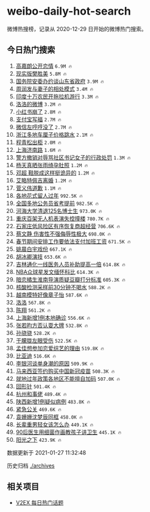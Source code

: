 # weibo-daily-hot-search

微博热搜榜，记录从 2020-12-29 日开始的微博热门搜索。

## 今日热门搜索

<!-- BEGIN -->

1. [高嘉朗公开恋情](https://s.weibo.com/weibo?q=%23%E9%AB%98%E5%98%89%E6%9C%97%E5%85%AC%E5%BC%80%E6%81%8B%E6%83%85%23&Refer=top) `6.9M 🔥`
1. [现实版樊胜美](https://s.weibo.com/weibo?q=%23%E7%8E%B0%E5%AE%9E%E7%89%88%E6%A8%8A%E8%83%9C%E7%BE%8E%23&Refer=top) `5.8M 🔥`
1. [国务院安委办约谈山东省政府](https://s.weibo.com/weibo?q=%23%E5%9B%BD%E5%8A%A1%E9%99%A2%E5%AE%89%E5%A7%94%E5%8A%9E%E7%BA%A6%E8%B0%88%E5%B1%B1%E4%B8%9C%E7%9C%81%E6%94%BF%E5%BA%9C%23&Refer=top) `3.9M 🔥`
1. [周润发与妻子的相处模式](https://s.weibo.com/weibo?q=%23%E5%91%A8%E6%B6%A6%E5%8F%91%E4%B8%8E%E5%A6%BB%E5%AD%90%E7%9A%84%E7%9B%B8%E5%A4%84%E6%A8%A1%E5%BC%8F%23&Refer=top) `3.4M 🔥`
1. [印度十万农民开拖拉机游行](https://s.weibo.com/weibo?q=%23%E5%8D%B0%E5%BA%A6%E5%8D%81%E4%B8%87%E5%86%9C%E6%B0%91%E5%BC%80%E6%8B%96%E6%8B%89%E6%9C%BA%E6%B8%B8%E8%A1%8C%23&Refer=top) `3.3M 🔥`
1. [洛洛的微博](https://s.weibo.com/weibo?q=%23%E6%B4%9B%E6%B4%9B%E7%9A%84%E5%BE%AE%E5%8D%9A%23&Refer=top) `3.2M 🔥`
1. [小红书崩了](https://s.weibo.com/weibo?q=%E5%B0%8F%E7%BA%A2%E4%B9%A6%E5%B4%A9%E4%BA%86&Refer=top) `2.8M 🔥`
1. [支付宝写福](https://s.weibo.com/weibo?q=%23%E6%94%AF%E4%BB%98%E5%AE%9D%E5%86%99%E7%A6%8F%23&Refer=top) `2.7M 🔥`
1. [微信左哼哼没了](https://s.weibo.com/weibo?q=%23%E5%BE%AE%E4%BF%A1%E5%B7%A6%E5%93%BC%E5%93%BC%E6%B2%A1%E4%BA%86%23&Refer=top) `2.7M 🔥`
1. [浙江多地车厘子价格跳水](https://s.weibo.com/weibo?q=%23%E6%B5%99%E6%B1%9F%E5%A4%9A%E5%9C%B0%E8%BD%A6%E5%8E%98%E5%AD%90%E4%BB%B7%E6%A0%BC%E8%B7%B3%E6%B0%B4%23&Refer=top) `2.1M 🔥`
1. [程青松出柜](https://s.weibo.com/weibo?q=%23%E7%A8%8B%E9%9D%92%E6%9D%BE%E5%87%BA%E6%9F%9C%23&Refer=top) `2.0M 🔥`
1. [上海济南路](https://s.weibo.com/weibo?q=%E4%B8%8A%E6%B5%B7%E6%B5%8E%E5%8D%97%E8%B7%AF&Refer=top) `1.6M 🔥`
1. [警方撤销对辱骂社区书记女子的行政处罚](https://s.weibo.com/weibo?q=%23%E8%AD%A6%E6%96%B9%E6%92%A4%E9%94%80%E5%AF%B9%E8%BE%B1%E9%AA%82%E7%A4%BE%E5%8C%BA%E4%B9%A6%E8%AE%B0%E5%A5%B3%E5%AD%90%E7%9A%84%E8%A1%8C%E6%94%BF%E5%A4%84%E7%BD%9A%23&Refer=top) `1.3M 🔥`
1. [杨天真晒张雨绮孕肚照](https://s.weibo.com/weibo?q=%23%E6%9D%A8%E5%A4%A9%E7%9C%9F%E6%99%92%E5%BC%A0%E9%9B%A8%E7%BB%AE%E5%AD%95%E8%82%9A%E7%85%A7%23&Refer=top) `1.2M 🔥`
1. [邓超 鞋脱成这样挺诡异的](https://s.weibo.com/weibo?q=%E9%82%93%E8%B6%85%20%E9%9E%8B%E8%84%B1%E6%88%90%E8%BF%99%E6%A0%B7%E6%8C%BA%E8%AF%A1%E5%BC%82%E7%9A%84&Refer=top) `1.2M 🔥`
1. [艾略特佩吉离婚](https://s.weibo.com/weibo?q=%E8%89%BE%E7%95%A5%E7%89%B9%E4%BD%A9%E5%90%89%E7%A6%BB%E5%A9%9A&Refer=top) `1.2M 🔥`
1. [菅义伟道歉](https://s.weibo.com/weibo?q=%E8%8F%85%E4%B9%89%E4%BC%9F%E9%81%93%E6%AD%89&Refer=top) `1.1M 🔥`
1. [各地花式留人过年](https://s.weibo.com/weibo?q=%23%E5%90%84%E5%9C%B0%E8%8A%B1%E5%BC%8F%E7%95%99%E4%BA%BA%E8%BF%87%E5%B9%B4%23&Refer=top) `992.5K 🔥`
1. [全国多地公务员省考提前](https://s.weibo.com/weibo?q=%23%E5%85%A8%E5%9B%BD%E5%A4%9A%E5%9C%B0%E5%85%AC%E5%8A%A1%E5%91%98%E7%9C%81%E8%80%83%E6%8F%90%E5%89%8D%23&Refer=top) `982.5K 🔥`
1. [河海大学清退125名博士生](https://s.weibo.com/weibo?q=%23%E6%B2%B3%E6%B5%B7%E5%A4%A7%E5%AD%A6%E6%B8%85%E9%80%80125%E5%90%8D%E5%8D%9A%E5%A3%AB%E7%94%9F%23&Refer=top) `973.0K 🔥`
1. [重庆百架无人机表演失控撞楼](https://s.weibo.com/weibo?q=%23%E9%87%8D%E5%BA%86%E7%99%BE%E6%9E%B6%E6%97%A0%E4%BA%BA%E6%9C%BA%E8%A1%A8%E6%BC%94%E5%A4%B1%E6%8E%A7%E6%92%9E%E6%A5%BC%23&Refer=top) `780.7K 🔥`
1. [石家庄低风险区有序恢复商超经营](https://s.weibo.com/weibo?q=%23%E7%9F%B3%E5%AE%B6%E5%BA%84%E4%BD%8E%E9%A3%8E%E9%99%A9%E5%8C%BA%E6%9C%89%E5%BA%8F%E6%81%A2%E5%A4%8D%E5%95%86%E8%B6%85%E7%BB%8F%E8%90%A5%23&Refer=top) `706.6K 🔥`
1. [蔡文静 伤害性不强侮辱性极大](https://s.weibo.com/weibo?q=%E8%94%A1%E6%96%87%E9%9D%99%20%E4%BC%A4%E5%AE%B3%E6%80%A7%E4%B8%8D%E5%BC%BA%E4%BE%AE%E8%BE%B1%E6%80%A7%E6%9E%81%E5%A4%A7&Refer=top) `698.0K 🔥`
1. [春节期间安排工作要依法支付加班工资](https://s.weibo.com/weibo?q=%E6%98%A5%E8%8A%82%E6%9C%9F%E9%97%B4%E5%AE%89%E6%8E%92%E5%B7%A5%E4%BD%9C%E8%A6%81%E4%BE%9D%E6%B3%95%E6%94%AF%E4%BB%98%E5%8A%A0%E7%8F%AD%E5%B7%A5%E8%B5%84&Refer=top) `671.5K 🔥`
1. [姚晨白宇戏份](https://s.weibo.com/weibo?q=%23%E5%A7%9A%E6%99%A8%E7%99%BD%E5%AE%87%E6%88%8F%E4%BB%BD%23&Refer=top) `667.1K 🔥`
1. [胡冰卿演技](https://s.weibo.com/weibo?q=%23%E8%83%A1%E5%86%B0%E5%8D%BF%E6%BC%94%E6%8A%80%23&Refer=top) `653.6K 🔥`
1. [吉林通化一线医务人员补助提高一倍](https://s.weibo.com/weibo?q=%23%E5%90%89%E6%9E%97%E9%80%9A%E5%8C%96%E4%B8%80%E7%BA%BF%E5%8C%BB%E5%8A%A1%E4%BA%BA%E5%91%98%E8%A1%A5%E5%8A%A9%E6%8F%90%E9%AB%98%E4%B8%80%E5%80%8D%23&Refer=top) `614.8K 🔥`
1. [NBA众球星发文缅怀科比](https://s.weibo.com/weibo?q=NBA%E4%BC%97%E7%90%83%E6%98%9F%E5%8F%91%E6%96%87%E7%BC%85%E6%80%80%E7%A7%91%E6%AF%94&Refer=top) `614.3K 🔥`
1. [暗恋橘生淮南导演质疑豆瓣打分标准](https://s.weibo.com/weibo?q=%23%E6%9A%97%E6%81%8B%E6%A9%98%E7%94%9F%E6%B7%AE%E5%8D%97%E5%AF%BC%E6%BC%94%E8%B4%A8%E7%96%91%E8%B1%86%E7%93%A3%E6%89%93%E5%88%86%E6%A0%87%E5%87%86%23&Refer=top) `605.3K 🔥`
1. [核酸检测采样前30分钟不喝水](https://s.weibo.com/weibo?q=%23%E6%A0%B8%E9%85%B8%E6%A3%80%E6%B5%8B%E9%87%87%E6%A0%B7%E5%89%8D30%E5%88%86%E9%92%9F%E4%B8%8D%E5%96%9D%E6%B0%B4%23&Refer=top) `588.2K 🔥`
1. [越南模特好像章子怡](https://s.weibo.com/weibo?q=%23%E8%B6%8A%E5%8D%97%E6%A8%A1%E7%89%B9%E5%A5%BD%E5%83%8F%E7%AB%A0%E5%AD%90%E6%80%A1%23&Refer=top) `587.6K 🔥`
1. [洛洛](https://s.weibo.com/weibo?q=%E6%B4%9B%E6%B4%9B&Refer=top) `567.8K 🔥`
1. [陈翔](https://s.weibo.com/weibo?q=%E9%99%88%E7%BF%94&Refer=top) `561.2K 🔥`
1. [上海新增1例本地确诊](https://s.weibo.com/weibo?q=%23%E4%B8%8A%E6%B5%B7%E6%96%B0%E5%A2%9E1%E4%BE%8B%E6%9C%AC%E5%9C%B0%E7%A1%AE%E8%AF%8A%23&Refer=top) `556.6K 🔥`
1. [张若昀方否认耍大牌](https://s.weibo.com/weibo?q=%23%E5%BC%A0%E8%8B%A5%E6%98%80%E6%96%B9%E5%90%A6%E8%AE%A4%E8%80%8D%E5%A4%A7%E7%89%8C%23&Refer=top) `532.8K 🔥`
1. [孙骁骁](https://s.weibo.com/weibo?q=%E5%AD%99%E9%AA%81%E9%AA%81&Refer=top) `528.2K 🔥`
1. [于朦胧左眼受伤](https://s.weibo.com/weibo?q=%23%E4%BA%8E%E6%9C%A6%E8%83%A7%E5%B7%A6%E7%9C%BC%E5%8F%97%E4%BC%A4%23&Refer=top) `522.5K 🔥`
1. [孟佳想参加恋爱综艺的理由](https://s.weibo.com/weibo?q=%23%E5%AD%9F%E4%BD%B3%E6%83%B3%E5%8F%82%E5%8A%A0%E6%81%8B%E7%88%B1%E7%BB%BC%E8%89%BA%E7%9A%84%E7%90%86%E7%94%B1%23&Refer=top) `519.8K 🔥`
1. [比亚迪](https://s.weibo.com/weibo?q=%E6%AF%94%E4%BA%9A%E8%BF%AA&Refer=top) `516.6K 🔥`
1. [李银河谈单身潮的原因](https://s.weibo.com/weibo?q=%23%E6%9D%8E%E9%93%B6%E6%B2%B3%E8%B0%88%E5%8D%95%E8%BA%AB%E6%BD%AE%E7%9A%84%E5%8E%9F%E5%9B%A0%23&Refer=top) `509.9K 🔥`
1. [马来西亚签约购买中国新冠疫苗](https://s.weibo.com/weibo?q=%E9%A9%AC%E6%9D%A5%E8%A5%BF%E4%BA%9A%E7%AD%BE%E7%BA%A6%E8%B4%AD%E4%B9%B0%E4%B8%AD%E5%9B%BD%E6%96%B0%E5%86%A0%E7%96%AB%E8%8B%97&Refer=top) `508.3K 🔥`
1. [就地过年政策各地区不能擅自加码](https://s.weibo.com/weibo?q=%23%E5%B0%B1%E5%9C%B0%E8%BF%87%E5%B9%B4%E6%94%BF%E7%AD%96%E5%90%84%E5%9C%B0%E5%8C%BA%E4%B8%8D%E8%83%BD%E6%93%85%E8%87%AA%E5%8A%A0%E7%A0%81%23&Refer=top) `507.0K 🔥`
1. [回形针](https://s.weibo.com/weibo?q=%E5%9B%9E%E5%BD%A2%E9%92%88&Refer=top) `501.4K 🔥`
1. [杭州和事佬](https://s.weibo.com/weibo?q=%E6%9D%AD%E5%B7%9E%E5%92%8C%E4%BA%8B%E4%BD%AC&Refer=top) `489.4K 🔥`
1. [陕西新增1例疑似病例](https://s.weibo.com/weibo?q=%23%E9%99%95%E8%A5%BF%E6%96%B0%E5%A2%9E1%E4%BE%8B%E7%96%91%E4%BC%BC%E7%97%85%E4%BE%8B%23&Refer=top) `483.8K 🔥`
1. [紧急公关](https://s.weibo.com/weibo?q=%E7%B4%A7%E6%80%A5%E5%85%AC%E5%85%B3&Refer=top) `469.6K 🔥`
1. [袁姗姗沈梦辰同框](https://s.weibo.com/weibo?q=%23%E8%A2%81%E5%A7%97%E5%A7%97%E6%B2%88%E6%A2%A6%E8%BE%B0%E5%90%8C%E6%A1%86%23&Refer=top) `458.0K 🔥`
1. [长辈重男轻女该怎么办](https://s.weibo.com/weibo?q=%23%E9%95%BF%E8%BE%88%E9%87%8D%E7%94%B7%E8%BD%BB%E5%A5%B3%E8%AF%A5%E6%80%8E%E4%B9%88%E5%8A%9E%23&Refer=top) `449.1K 🔥`
1. [90后医生用细菌作画教孩子讲卫生](https://s.weibo.com/weibo?q=90%E5%90%8E%E5%8C%BB%E7%94%9F%E7%94%A8%E7%BB%86%E8%8F%8C%E4%BD%9C%E7%94%BB%E6%95%99%E5%AD%A9%E5%AD%90%E8%AE%B2%E5%8D%AB%E7%94%9F&Refer=top) `445.1K 🔥`
1. [阳光之下](https://s.weibo.com/weibo?q=%E9%98%B3%E5%85%89%E4%B9%8B%E4%B8%8B&Refer=top) `423.9K 🔥`

数据更新于 2021-01-27 11:32:48

<!-- END -->

历史归档 [./archives](./archives)

## 相关项目

- [V2EX 每日热门话题](https://github.com/realLeonardo/v2ex-daily-hot-topic)
